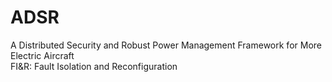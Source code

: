 # ADSR
A Distributed Security and Robust Power Management Framework for More Electric Aircraft  
FI&R: Fault Isolation and Reconfiguration

